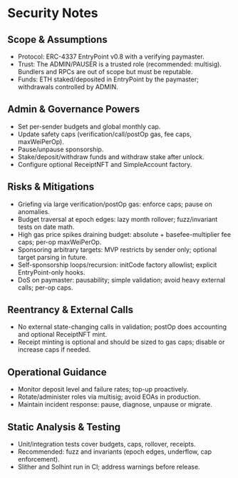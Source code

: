 # Security Notes

## Scope & Assumptions
- Protocol: ERC-4337 EntryPoint v0.8 with a verifying paymaster.
- Trust: The ADMIN/PAUSER is a trusted role (recommended: multisig). Bundlers and RPCs are out of scope but must be reputable.
- Funds: ETH staked/deposited in EntryPoint by the paymaster; withdrawals controlled by ADMIN.

## Admin & Governance Powers
- Set per-sender budgets and global monthly cap.
- Update safety caps (verification/call/postOp gas, fee caps, maxWeiPerOp).
- Pause/unpause sponsorship.
- Stake/deposit/withdraw funds and withdraw stake after unlock.
- Configure optional ReceiptNFT and SimpleAccount factory.

## Risks & Mitigations
- Griefing via large verification/postOp gas: enforce caps; pause on anomalies.
- Budget traversal at epoch edges: lazy month rollover; fuzz/invariant tests on date math.
- High gas price spikes draining budget: absolute + basefee-multiplier fee caps; per-op maxWeiPerOp.
- Sponsoring arbitrary targets: MVP restricts by sender only; optional target parsing in future.
- Self-sponsorship loops/recursion: initCode factory allowlist; explicit EntryPoint-only hooks.
- DoS on paymaster: pausability; simple validation; avoid heavy external calls; per-op caps.

## Reentrancy & External Calls
- No external state-changing calls in validation; postOp does accounting and optional ReceiptNFT mint.
- Receipt minting is optional and should be sized to gas caps; disable or increase caps if needed.

## Operational Guidance
- Monitor deposit level and failure rates; top-up proactively.
- Rotate/administer roles via multisig; avoid EOAs in production.
- Maintain incident response: pause, diagnose, unpause or migrate.

## Static Analysis & Testing
- Unit/integration tests cover budgets, caps, rollover, receipts.
- Recommended: fuzz and invariants (epoch edges, underflow, cap enforcement).
- Slither and Solhint run in CI; address warnings before release.
